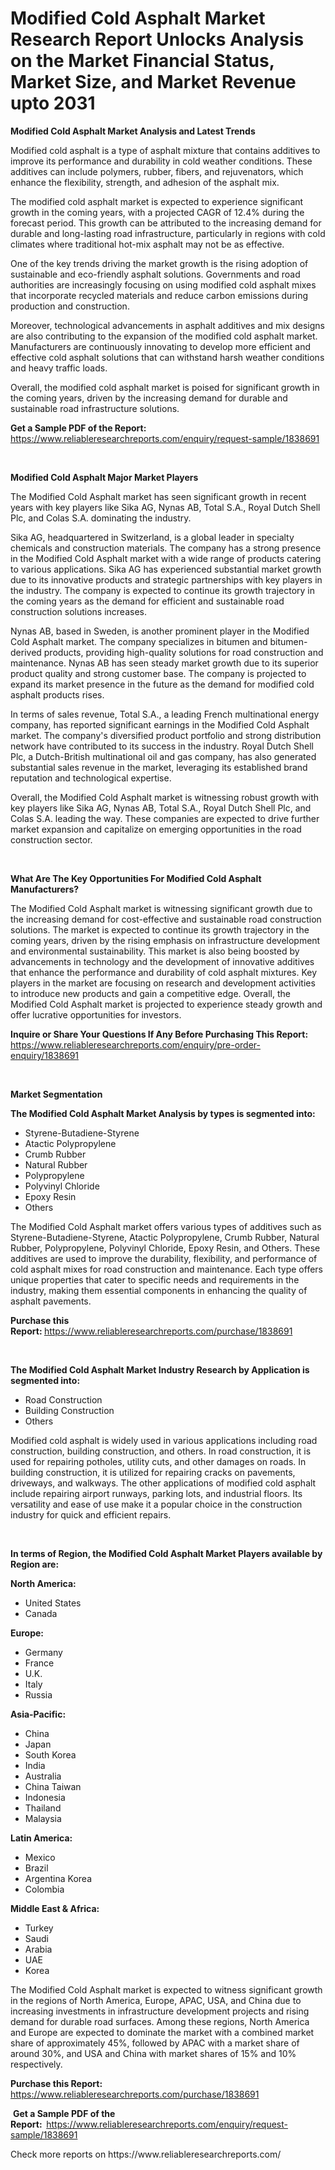 <p><h1>Modified Cold Asphalt Market Research Report Unlocks Analysis on the Market Financial Status, Market Size, and Market Revenue upto 2031</h1></p><p><strong>Modified Cold Asphalt Market Analysis and Latest Trends</strong></p>
<p><p>Modified cold asphalt is a type of asphalt mixture that contains additives to improve its performance and durability in cold weather conditions. These additives can include polymers, rubber, fibers, and rejuvenators, which enhance the flexibility, strength, and adhesion of the asphalt mix.</p><p>The modified cold asphalt market is expected to experience significant growth in the coming years, with a projected CAGR of 12.4% during the forecast period. This growth can be attributed to the increasing demand for durable and long-lasting road infrastructure, particularly in regions with cold climates where traditional hot-mix asphalt may not be as effective.</p><p>One of the key trends driving the market growth is the rising adoption of sustainable and eco-friendly asphalt solutions. Governments and road authorities are increasingly focusing on using modified cold asphalt mixes that incorporate recycled materials and reduce carbon emissions during production and construction.</p><p>Moreover, technological advancements in asphalt additives and mix designs are also contributing to the expansion of the modified cold asphalt market. Manufacturers are continuously innovating to develop more efficient and effective cold asphalt solutions that can withstand harsh weather conditions and heavy traffic loads.</p><p>Overall, the modified cold asphalt market is poised for significant growth in the coming years, driven by the increasing demand for durable and sustainable road infrastructure solutions.</p></p>
<p><strong>Get a Sample PDF of the Report:&nbsp;</strong> <a href="https://www.reliableresearchreports.com/enquiry/request-sample/1838691">https://www.reliableresearchreports.com/enquiry/request-sample/1838691</a></p>
<p>&nbsp;</p>
<p><strong>Modified Cold Asphalt Major Market Players</strong></p>
<p><p>The Modified Cold Asphalt market has seen significant growth in recent years with key players like Sika AG, Nynas AB, Total S.A., Royal Dutch Shell Plc, and Colas S.A. dominating the industry.</p><p>Sika AG, headquartered in Switzerland, is a global leader in specialty chemicals and construction materials. The company has a strong presence in the Modified Cold Asphalt market with a wide range of products catering to various applications. Sika AG has experienced substantial market growth due to its innovative products and strategic partnerships with key players in the industry. The company is expected to continue its growth trajectory in the coming years as the demand for efficient and sustainable road construction solutions increases.</p><p>Nynas AB, based in Sweden, is another prominent player in the Modified Cold Asphalt market. The company specializes in bitumen and bitumen-derived products, providing high-quality solutions for road construction and maintenance. Nynas AB has seen steady market growth due to its superior product quality and strong customer base. The company is projected to expand its market presence in the future as the demand for modified cold asphalt products rises.</p><p>In terms of sales revenue, Total S.A., a leading French multinational energy company, has reported significant earnings in the Modified Cold Asphalt market. The company's diversified product portfolio and strong distribution network have contributed to its success in the industry. Royal Dutch Shell Plc, a Dutch-British multinational oil and gas company, has also generated substantial sales revenue in the market, leveraging its established brand reputation and technological expertise.</p><p>Overall, the Modified Cold Asphalt market is witnessing robust growth with key players like Sika AG, Nynas AB, Total S.A., Royal Dutch Shell Plc, and Colas S.A. leading the way. These companies are expected to drive further market expansion and capitalize on emerging opportunities in the road construction sector.</p></p>
<p>&nbsp;</p>
<p><strong>What Are The Key Opportunities For Modified Cold Asphalt Manufacturers?</strong></p>
<p><p>The Modified Cold Asphalt market is witnessing significant growth due to the increasing demand for cost-effective and sustainable road construction solutions. The market is expected to continue its growth trajectory in the coming years, driven by the rising emphasis on infrastructure development and environmental sustainability. This market is also being boosted by advancements in technology and the development of innovative additives that enhance the performance and durability of cold asphalt mixtures. Key players in the market are focusing on research and development activities to introduce new products and gain a competitive edge. Overall, the Modified Cold Asphalt market is projected to experience steady growth and offer lucrative opportunities for investors.</p></p>
<p><strong>Inquire or Share Your Questions If Any Before Purchasing This Report:</strong> <a href="https://www.reliableresearchreports.com/enquiry/pre-order-enquiry/1838691">https://www.reliableresearchreports.com/enquiry/pre-order-enquiry/1838691</a></p>
<p>&nbsp;</p>
<p><strong>Market Segmentation</strong></p>
<p><strong>The Modified Cold Asphalt Market Analysis by types is segmented into:</strong></p>
<p><ul><li>Styrene-Butadiene-Styrene</li><li>Atactic Polypropylene</li><li>Crumb Rubber</li><li>Natural Rubber</li><li>Polypropylene</li><li>Polyvinyl Chloride</li><li>Epoxy Resin</li><li>Others</li></ul></p>
<p><p>The Modified Cold Asphalt market offers various types of additives such as Styrene-Butadiene-Styrene, Atactic Polypropylene, Crumb Rubber, Natural Rubber, Polypropylene, Polyvinyl Chloride, Epoxy Resin, and Others. These additives are used to improve the durability, flexibility, and performance of cold asphalt mixes for road construction and maintenance. Each type offers unique properties that cater to specific needs and requirements in the industry, making them essential components in enhancing the quality of asphalt pavements.</p></p>
<p><strong>Purchase this Report:&nbsp;</strong><a href="https://www.reliableresearchreports.com/purchase/1838691">https://www.reliableresearchreports.com/purchase/1838691</a></p>
<p>&nbsp;</p>
<p><strong>The Modified Cold Asphalt Market Industry Research by Application is segmented into:</strong></p>
<p><ul><li>Road Construction</li><li>Building Construction</li><li>Others</li></ul></p>
<p><p>Modified cold asphalt is widely used in various applications including road construction, building construction, and others. In road construction, it is used for repairing potholes, utility cuts, and other damages on roads. In building construction, it is utilized for repairing cracks on pavements, driveways, and walkways. The other applications of modified cold asphalt include repairing airport runways, parking lots, and industrial floors. Its versatility and ease of use make it a popular choice in the construction industry for quick and efficient repairs.</p></p>
<p>&nbsp;</p>
<p><strong>In terms of Region, the Modified Cold Asphalt Market Players available by Region are:</strong></p>
<p>
    <p> <strong> North America: </strong>
        <ul>
            <li>United States</li>
            <li>Canada</li>
        </ul>
        </p> 
    <p> <strong> Europe: </strong>
        <ul>
            <li>Germany</li>
            <li>France</li>
            <li>U.K.</li>
            <li>Italy</li>
            <li>Russia</li>
        </ul>
        </p> 
    <p> <strong> Asia-Pacific: </strong>
        <ul>
            <li>China</li>
            <li>Japan</li>
            <li>South Korea</li>
            <li>India</li>
            <li>Australia</li>
            <li>China Taiwan</li>
            <li>Indonesia</li>
            <li>Thailand</li>
            <li>Malaysia</li>
        </ul>
        </p> 
    <p> <strong> Latin America: </strong>
        <ul>
            <li>Mexico</li>
            <li>Brazil</li>
            <li>Argentina Korea</li>
            <li>Colombia</li>
        </ul>
        </p> 
    <p> <strong> Middle East & Africa: </strong>
        <ul>
            <li>Turkey</li>
            <li>Saudi</li>
            <li>Arabia</li>
            <li>UAE</li>
            <li>Korea</li>
        </ul>
    </p>
    </p>
<p><p>The Modified Cold Asphalt market is expected to witness significant growth in the regions of North America, Europe, APAC, USA, and China due to increasing investments in infrastructure development projects and rising demand for durable road surfaces. Among these regions, North America and Europe are expected to dominate the market with a combined market share of approximately 45%, followed by APAC with a market share of around 30%, and USA and China with market shares of 15% and 10% respectively.</p></p>
<p><strong>Purchase this Report: </strong><a href="https://www.reliableresearchreports.com/purchase/1838691">https://www.reliableresearchreports.com/purchase/1838691</a></p>
<p>&nbsp;<strong>Get a Sample PDF of the Report:&nbsp;&nbsp;</strong><a href="https://www.reliableresearchreports.com/enquiry/request-sample/1838691">https://www.reliableresearchreports.com/enquiry/request-sample/1838691</a></p>
<p><strong></strong></p>
<p>Check more reports on https://www.reliableresearchreports.com/</p>